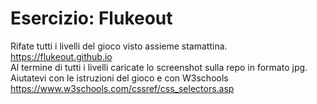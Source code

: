 Esercizio: Flukeout
===
Rifate tutti i livelli del gioco visto assieme stamattina.  
https://flukeout.github.io  
Al termine di tutti i livelli caricate lo screenshot sulla repo in formato jpg.  
Aiutatevi con le istruzioni del gioco e con W3schools  
https://www.w3schools.com/cssref/css_selectors.asp